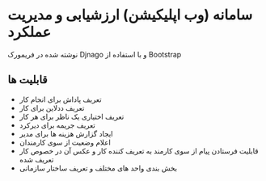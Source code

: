 # سامانه (وب اپلیکیشن) ارزشیابی و مدیریت عملکرد
نوشته شده در فریمورک Djnago و با استفاده از Bootstrap

## قابلیت ها
* تعریف پاداش برای انجام کار
* تعریف ددلاین برای کار
* تعریف اختیاری یک ناظر برای هر کار
* تعریف جریمه برای دیرکرد
* ایجاد گزارش هزینه ها برای مدیر
* اعلام وضعیت از سوی کارمندان
* قابلیت فرستادن پیام از سوی کارمند به تعریف کننده کار و عکس آن در خصوص کار تعریف شده
* بخش بندی واحد های مختلف و تعریف ساختار سازمانی


 
